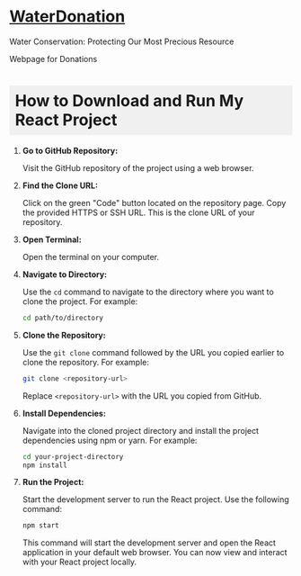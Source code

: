 # [WaterDonation](https://yassinbesbes.github.io/Water_ForAll/)

Water Conservation: Protecting Our Most Precious Resource

Webpage for Donations



<h1 style="background-color: #f0f0f0; padding: 10px;">How to Download and Run My React Project</h1>

1. **Go to GitHub Repository:**

    Visit the GitHub repository of the project using a web browser.

2. **Find the Clone URL:**

    Click on the green "Code" button located on the repository page.
    Copy the provided HTTPS or SSH URL. This is the clone URL of your repository.

3. **Open Terminal:**

    Open the terminal on your computer.

4. **Navigate to Directory:**

    Use the `cd` command to navigate to the directory where you want to clone the project. For example:

    ```bash
    cd path/to/directory
    ```

5. **Clone the Repository:**

    Use the `git clone` command followed by the URL you copied earlier to clone the repository. For example:

    ```bash
    git clone <repository-url>
    ```

    Replace `<repository-url>` with the URL you copied from GitHub.

6. **Install Dependencies:**

    Navigate into the cloned project directory and install the project dependencies using npm or yarn. For example:

    ```bash
    cd your-project-directory
    npm install
    ```

7. **Run the Project:**

    Start the development server to run the React project. Use the following command:

    ```bash
    npm start
    ```

    This command will start the development server and open the React application in your default web browser. You can now view and interact with your React project locally.

